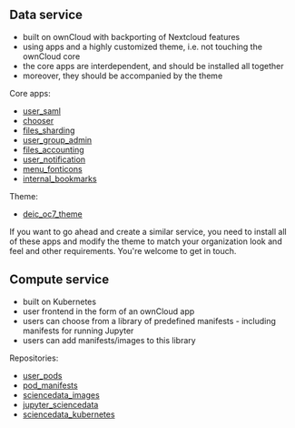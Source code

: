 ## Data service

- built on ownCloud with backporting of Nextcloud features
- using apps and a highly customized theme, i.e. not touching the ownCloud core
- the core apps are interdependent, and should be installed all together
- moreover, they should be accompanied by the theme

Core apps:

- [user_saml](https://github.com/deic-dk/user_saml)
- [chooser](https://github.com/deic-dk/chooser)
- [files_sharding](https://github.com/deic-dk/files_sharding)
- [user_group_admin](https://github.com/deic-dk/user_group_admin)
- [files_accounting](https://github.com/deic-dk/files_accounting)
- [user_notification](https://github.com/deic-dk/user_notification)
- [menu_fonticons](https://github.com/deic-dk/menu_fonticons)
- [internal_bookmarks](https://github.com/deic-dk/internal_bookmarks)

Theme:

- [deic_oc7_theme](https://github.com/deic-dk/deic_oc7_theme)

If you want to go ahead and create a similar service, you need to install all of these apps
and modify the theme to match your organization look and feel and other requirements.
You're welcome to get in touch.

## Compute service

- built on Kubernetes
- user frontend in the form of an ownCloud app
- users can choose from a library of predefined manifests - including manifests for running Jupyter
- users can add manifests/images to this library

Repositories:

- [user_pods](https://github.com/deic-dk/user_pods)
- [pod_manifests](https://github.com/deic-dk/pod_manifests)
- [sciencedata_images](https://github.com/deic-dk/sciencedata_images)
- [jupyter_sciencedata](https://github.com/deic-dk/jupyter_sciencedata)
- [sciencedata_kubernetes](https://github.com/deic-dk/sciencedata_kubernetes)
